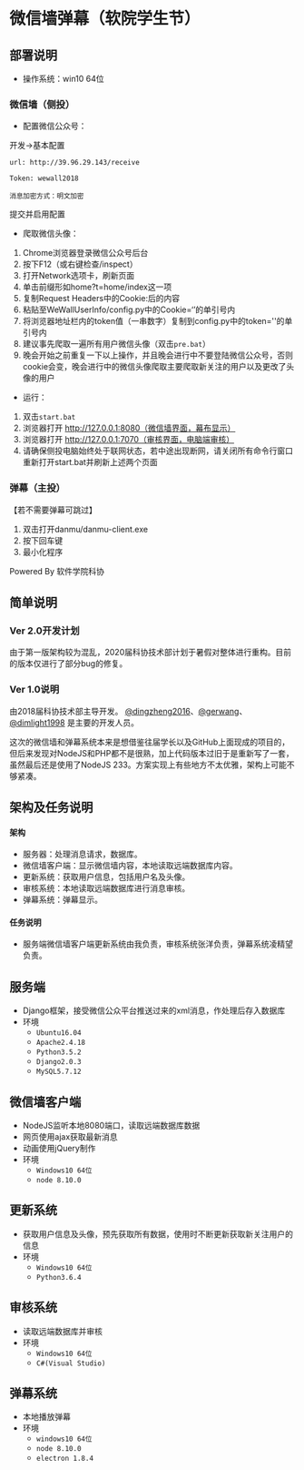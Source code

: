 # 微信墙弹幕（软院学生节）

## 部署说明

* 操作系统：win10 64位

### 微信墙（侧投）

* 配置微信公众号：

开发->基本配置

```
url: http://39.96.29.143/receive

Token: wewall2018

消息加密方式：明文加密
```

提交并启用配置

* 爬取微信头像：

1. Chrome浏览器登录微信公众号后台
2. 按下F12（或右键检查/inspect）
3. 打开Network选项卡，刷新页面
4. 单击前缀形如home?t=home/index这一项
5. 复制Request Headers中的Cookie:后的内容
6. 粘贴至WeWallUserInfo/config.py中的Cookie=‘’的单引号内
7. 将浏览器地址栏内的token值（一串数字）复制到config.py中的token=''的单引号内
8. 建议事先爬取一遍所有用户微信头像（双击`pre.bat`）
9. 晚会开始之前重复一下以上操作，并且晚会进行中不要登陆微信公众号，否则cookie会变，晚会进行中的微信头像爬取主要爬取新关注的用户以及更改了头像的用户

* 运行：

1. 双击`start.bat`
2. 浏览器打开 http://127.0.0.1:8080（微信墙界面，幕布显示）
3. 浏览器打开 http://127.0.0.1:7070（审核界面，电脑端审核）
4. 请确保侧投电脑始终处于联网状态，若中途出现断网，请关闭所有命令行窗口重新打开start.bat并刷新上述两个页面

### 弹幕（主投）

【若不需要弹幕可跳过】

1. 双击打开danmu/danmu-client.exe
2. 按下回车键
3. 最小化程序



Powered By 软件学院科协

## 简单说明

### Ver 2.0开发计划

由于第一版架构较为混乱，2020届科协技术部计划于暑假对整体进行重构。目前的版本仅进行了部分bug的修复。

### Ver 1.0说明

由2018届科协技术部主导开发。 [@dingzheng2016](https://github.com/DingZheng2016)、[@gerwang](https://github.com/gerwang)、[@dimlight1998](https://github.com/DimLight1998) 是主要的开发人员。

这次的微信墙和弹幕系统本来是想借鉴往届学长以及GitHub上面现成的项目的，但后来发现对NodeJS和PHP都不是很熟，加上代码版本过旧于是重新写了一套，虽然最后还是使用了NodeJS 233。方案实现上有些地方不太优雅，架构上可能不够紧凑。

## 架构及任务说明

#### 架构

* 服务器：处理消息请求，数据库。
* 微信墙客户端：显示微信墙内容，本地读取远端数据库内容。
* 更新系统：获取用户信息，包括用户名及头像。
* 审核系统：本地读取远端数据库进行消息审核。
* 弹幕系统：弹幕显示。

#### 任务说明

* 服务端微信墙客户端更新系统由我负责，审核系统张洋负责，弹幕系统凌精望负责。

## 服务端

* Django框架，接受微信公众平台推送过来的xml消息，作处理后存入数据库
* 环境
  * `Ubuntu16.04`
  * `Apache2.4.18`
  * `Python3.5.2`
  * `Django2.0.3`
  * `MySQL5.7.12`

## 微信墙客户端

* NodeJS监听本地8080端口，读取远端数据库数据
* 网页使用ajax获取最新消息
* 动画使用jQuery制作
* 环境
  * `Windows10 64位`
  * `node 8.10.0`

## 更新系统

* 获取用户信息及头像，预先获取所有数据，使用时不断更新获取新关注用户的信息
* 环境
  * `Windows10 64位`
  * `Python3.6.4`

## 审核系统

* 读取远端数据库并审核
* 环境
  * `Windows10 64位`
  * `C#(Visual Studio)`

## 弹幕系统

* 本地播放弹幕
* 环境
  * `windows10 64位`
  * `node 8.10.0`
  * `electron 1.8.4`

